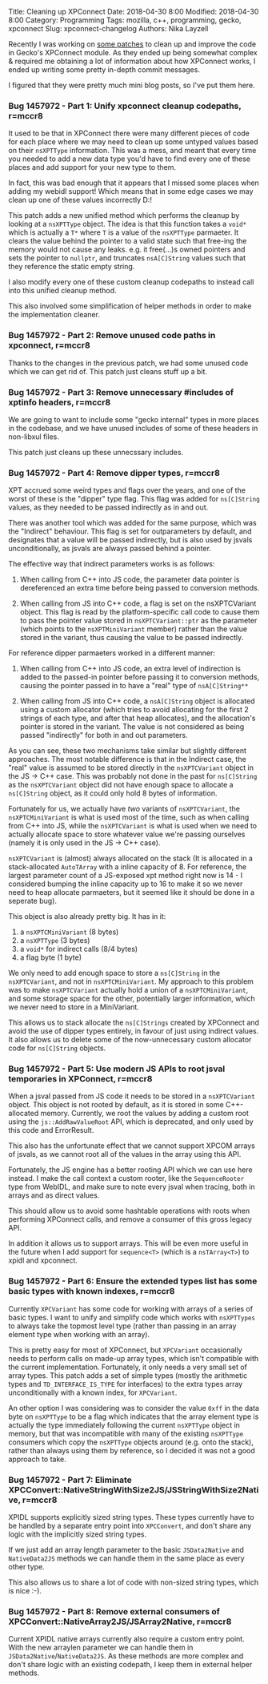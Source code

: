 Title: Cleaning up XPConnect
Date: 2018-04-30 8:00
Modified: 2018-04-30 8:00
Category: Programming
Tags: mozilla, c++, programming, gecko, xpconnect
Slug: xpconnect-changelog
Authors: Nika Layzell

Recently I was working on [some patches] to clean up and improve the code in
Gecko's XPConnect module. As they ended up being somewhat complex & required me
obtaining a lot of information about how XPConnect works, I ended up writing
some pretty in-depth commit messages.

I figured that they were pretty much mini blog posts, so I've put them here.


### Bug 1457972 - Part 1: Unify xpconnect cleanup codepaths, r=mccr8

It used to be that in XPConnect there were many different pieces of code for
each place where we may need to clean up some untyped values based on their
`nsXPTType` information. This was a mess, and meant that every time you needed
to add a new data type you'd have to find every one of these places and add
support for your new type to them.

In fact, this was bad enough that it appears that I missed some places when
adding my webidl support! Which means that in some edge cases we may clean up
one of these values incorrectly D:!

This patch adds a new unified method which performs the cleanup by looking at a
`nsXPTType` object. The idea is that this function takes a `void*` which is
actually a `T*` where `T` is a value of the `nsXPTType` parmaeter. It clears the
value behind the pointer to a valid state such that free-ing the memory would
not cause any leaks. e.g. it free(...)s owned pointers and sets the pointer to
`nullptr`, and truncates `nsA[C]String` values such that they reference the
static empty string.

I also modify every one of these custom cleanup codepaths to instead call into
this unified cleanup method.

This also involved some simplification of helper methods in order to make the
implementation cleaner.


### Bug 1457972 - Part 2: Remove unused code paths in xpconnect, r=mccr8

Thanks to the changes in the previous patch, we had some unused code which we
can get rid of. This patch just cleans stuff up a bit.


### Bug 1457972 - Part 3: Remove unnecessary #includes of xptinfo headers, r=mccr8

We are going to want to include some "gecko internal" types in more places in
the codebase, and we have unused includes of some of these headers in non-libxul
files.

This patch just cleans up these unnecssary includes.


### Bug 1457972 - Part 4: Remove dipper types, r=mccr8

XPT accrued some weird types and flags over the years, and one of the worst of
these is the "dipper" type flag. This flag was added for `ns[C]String` values,
as they needed to be passed indirectly as in and out.

There was another tool which was added for the same purpose, which was the
"Indirect" behaviour. This flag is set for outparameters by default, and
designates that a value will be passed indirectly, but is also used by jsvals
unconditionally, as jsvals are always passed behind a pointer.

The effective way that indirect parameters works is as follows:

1. When calling from C++ into JS code, the parameter data pointer is
   dereferenced an extra time before being passed to conversion methods.

2. When calling from JS into C++ code, a flag is set on the nsXPTCVariant
   object. This flag is read by the platform-specific call code to cause them to
   pass the pointer value stored in `nsXPTCVariant::ptr` as the parameter (which
   points to the `nsXPTMiniVariant` member) rather than the value stored in the
   variant, thus causing the value to be passed indirectly.

For reference dipper parmaeters worked in a different manner:

1. When calling from C++ into JS code, an extra level of indirection is added to
   the passed-in pointer before passing it to conversion methods, causing the
   pointer passed in to have a "real" type of `nsA[C]String**`

2. When calling from JS into C++ code, a `nsA[C]String` object is allocated
   using a custom allocator (which tries to avoid allocating for the first 2
   strings of each type, and after that heap allocates), and the allocation's
   pointer is stored in the variant. The value is not considered as being passed
   "indirectly" for both in and out parameters.

As you can see, these two mechanisms take similar but slightly different
approaches. The most notable difference is that in the Indirect case, the "real"
value is assumed to be stored directly in the `nsXPTCVariant` object in the JS
-> C++ case. This was probably not done in the past for `ns[C]String` as the
`nsXPTCVariant` object did not have enough space to allocate a `ns[C]String`
object, as it could only hold 8 bytes of information.

Fortunately for us, we actually have _two_ variants of `nsXPTCVariant`, the
`nsXPTCMiniVariant` is what is used most of the time, such as when calling from
C++ into JS, while the `nsXPTCVariant` is what is used when we need to actually
allocate space to store whatever value we're passing ourselves (namely it is
only used in the JS -> C++ case).

`nsXPTCVariant` is (almost) always allocated on the stack (It is allocated in a
stack-allocated `AutoTArray` with a inline capacity of 8. For reference, the
largest parameter count of a JS-exposed xpt method right now is 14 - I
considered bumping the inline capacity up to 16 to make it so we never need to
heap allocate parmaeters, but it seemed like it should be done in a seperate
bug).

This object is also already pretty big. It has in it:
 1. a `nsXPTCMiniVariant` (8 bytes)
 2. a `nsXPTType` (3 bytes)
 3. a `void*` for indirect calls (8/4 bytes)
 4. a flag byte (1 byte)

We only need to add enough space to store a `ns[C]String` in the
`nsXPTCVariant`, and not in `nsXPTCMiniVariant`. My approach to this problem was
to make `nsXPTCVariant` actually hold a union of a `nsXPTCMiniVariant`, and some
storage space for the other, potentially larger information, which we never need
to store in a MiniVariant.

This allows us to stack allocate the `ns[C]Strings` created by XPConnect and
avoid the use of dipper types entirely, in favour of just using indirect values.
It also allows us to delete some of the now-unnecessary custom allocator code
for `ns[C]String` objects.


### Bug 1457972 - Part 5: Use modern JS APIs to root jsval temporaries in XPConnect, r=mccr8

When a jsval passed from JS code it needs to be stored in a `nsXPTCVariant`
object. This object is not rooted by default, as it is stored in some
C++-allocated memory. Currently, we root the values by adding a custom root
using the `js::AddRawValueRoot` API, which is deprecated, and only used by this
code and ErrorResult.

This also has the unfortunate effect that we cannot support XPCOM arrays of
jsvals, as we cannot root all of the values in the array using this API.

Fortunately, the JS engine has a better rooting API which we can use here
instead. I make the call context a custom rooter, like the `SequenceRooter` type
from WebIDL, and make sure to note every jsval when tracing, both in arrays and
as direct values.

This should allow us to avoid some hashtable operations with roots when
performing XPConnect calls, and remove a consumer of this gross legacy API.

In addition it allows us to support arrays. This will be even more useful in the
future when I add support for `sequence<T>` (which is a `nsTArray<T>`) to xpidl
and xpconnect.


### Bug 1457972 - Part 6: Ensure the extended types list has some basic types with known indexes, r=mccr8

Currently `XPCVariant` has some code for working with arrays of a series of
basic types. I want to unify and simplify code which works with `nsXPTTypes` to
always take the topmost level type (rather than passing in an array element type
when working with an array).

This is pretty easy for most of XPConnect, but `XPCVariant` occasionally needs
to perform calls on made-up array types, which isn't compatible with the current
implementation. Fortunately, it only needs a very small set of array types. This
patch adds a set of simple types (mostly the arithmetic types and
`TD_INTERFACE_IS_TYPE` for interfaces) to the extra types array unconditionally
with a known index, for `XPCVariant`.

An other option I was considering was to consider the value `0xff` in the data
byte on `nsXPTType` to be a flag which indicates that the array element type is
actually the type immediately following the current `nsXPTType` object in
memory, but that was incompatible with many of the existing `nsXPTType`
consumers which copy the `nsXPTType` objects around (e.g. onto the stack),
rather than always using them by reference, so I decided it was not a good
approach to take.


### Bug 1457972 - Part 7: Eliminate XPCConvert::NativeStringWithSize2JS/JSStringWithSize2Native, r=mccr8

XPIDL supports explicitly sized string types. These types currently have to be
handled by a separate entry point into `XPCConvert`, and don't share any logic
with the implicitly sized string types.

If we just add an array length parameter to the basic `JSData2Native` and
`NativeData2JS` methods we can handle them in the same place as every other
type.

This also allows us to share a lot of code with non-sized string types, which is
nice :-).


### Bug 1457972 - Part 8: Remove external consumers of XPCConvert::NativeArray2JS/JSArray2Native, r=mccr8

Current XPIDL native arrays currently also require a custom entry point. With
the new arraylen parameter we can handle them in
`JSData2Native`/`NativeData2JS`. As these methods are more complex and don't
share logic with an existing codepath, I keep them in external helper methods.

[some patches]: https://bugzilla.mozilla.org/show_bug.cgi?id=1457972
